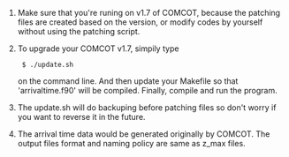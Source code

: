 1. Make sure that you're runing on v1.7 of COMCOT, because the patching files are created based on the version, or modify codes by yourself without using the patching script. 
2. To upgrade your COMCOT v1.7, simpily type

        $ ./update.sh

    on the command line. And then update your Makefile so that 'arrivaltime.f90' will be compiled. Finally, compile and run the program.
3. The update.sh will do backuping before patching files so don't worry if you want to reverse it in the future.
4. The arrival time data would be generated originally by COMCOT. The output files format and naming policy are same as z_max files.

